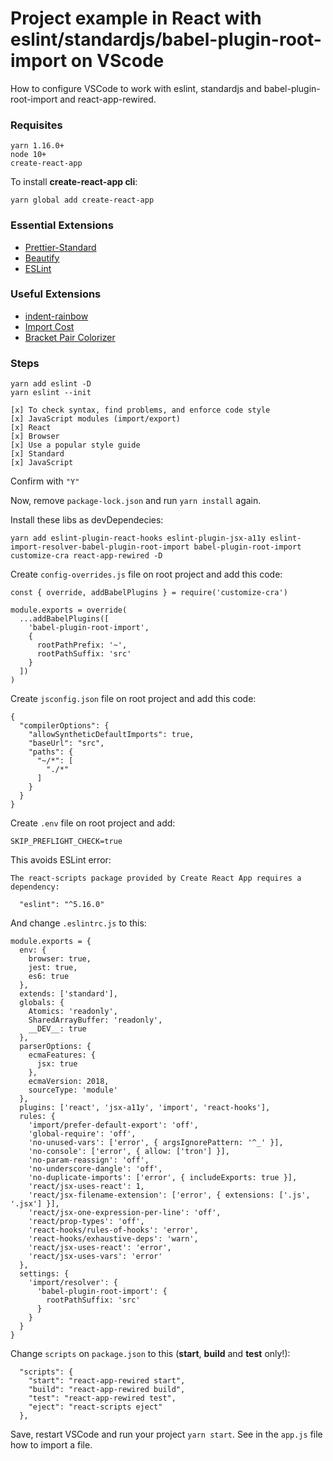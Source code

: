 # Project example in React with eslint/standardjs/babel-plugin-root-import on VScode

How to configure VSCode to work with eslint, standardjs and babel-plugin-root-import and react-app-rewired.

### Requisites
```
yarn 1.16.0+
node 10+
create-react-app
```

To install **create-react-app cli**:
```
yarn global add create-react-app
```

### Essential Extensions

* [Prettier-Standard](https://marketplace.visualstudio.com/items?itemName=numso.prettier-standard-vscode)
* [Beautify](https://marketplace.visualstudio.com/items?itemName=HookyQR.beautify)
* [ESLint](https://marketplace.visualstudio.com/items?itemName=dbaeumer.vscode-eslint)

### Useful Extensions

* [indent-rainbow](https://marketplace.visualstudio.com/items?itemName=oderwat.indent-rainbow)
* [Import Cost](https://marketplace.visualstudio.com/items?itemName=wix.vscode-import-cost)
* [Bracket Pair Colorizer](https://marketplace.visualstudio.com/items?itemName=CoenraadS.bracket-pair-colorizer)


### Steps

```
yarn add eslint -D
yarn eslint --init

[x] To check syntax, find problems, and enforce code style
[x] JavaScript modules (import/export)
[x] React
[x] Browser
[x] Use a popular style guide
[x] Standard
[x] JavaScript
```

Confirm with `"Y"`

Now, remove `package-lock.json` and run `yarn install` again.

Install these libs as devDependecies:
```
yarn add eslint-plugin-react-hooks eslint-plugin-jsx-a11y eslint-import-resolver-babel-plugin-root-import babel-plugin-root-import customize-cra react-app-rewired -D
```

Create `config-overrides.js` file on root project and add this code:

```
const { override, addBabelPlugins } = require('customize-cra')

module.exports = override(
  ...addBabelPlugins([
    'babel-plugin-root-import',
    {
      rootPathPrefix: '~',
      rootPathSuffix: 'src'
    }
  ])
)
```

Create `jsconfig.json` file on root project and add this code:
```
{
  "compilerOptions": {
    "allowSyntheticDefaultImports": true,
    "baseUrl": "src",
    "paths": {
      "~/*": [
        "./*"
      ]
    }
  }
}
```

Create `.env` file on root project and add:
```
SKIP_PREFLIGHT_CHECK=true
```
This avoids ESLint error:

```
The react-scripts package provided by Create React App requires a dependency:

  "eslint": "^5.16.0"
```

And change `.eslintrc.js` to this:

```
module.exports = {
  env: {
    browser: true,
    jest: true,
    es6: true
  },
  extends: ['standard'],
  globals: {
    Atomics: 'readonly',
    SharedArrayBuffer: 'readonly',
    __DEV__: true
  },
  parserOptions: {
    ecmaFeatures: {
      jsx: true
    },
    ecmaVersion: 2018,
    sourceType: 'module'
  },
  plugins: ['react', 'jsx-a11y', 'import', 'react-hooks'],
  rules: {
    'import/prefer-default-export': 'off',
    'global-require': 'off',
    'no-unused-vars': ['error', { argsIgnorePattern: '^_' }],
    'no-console': ['error', { allow: ['tron'] }],
    'no-param-reassign': 'off',
    'no-underscore-dangle': 'off',
    'no-duplicate-imports': ['error', { includeExports: true }],
    'react/jsx-uses-react': 1,
    'react/jsx-filename-extension': ['error', { extensions: ['.js', '.jsx'] }],
    'react/jsx-one-expression-per-line': 'off',
    'react/prop-types': 'off',
    'react-hooks/rules-of-hooks': 'error',
    'react-hooks/exhaustive-deps': 'warn',
    'react/jsx-uses-react': 'error',
    'react/jsx-uses-vars': 'error'
  },
  settings: {
    'import/resolver': {
      'babel-plugin-root-import': {
        rootPathSuffix: 'src'
      }
    }
  }
}
```

Change `scripts` on `package.json` to this (**start**, **build** and **test** only!):

```
  "scripts": {
    "start": "react-app-rewired start",
    "build": "react-app-rewired build",
    "test": "react-app-rewired test",
    "eject": "react-scripts eject"
  },
```

Save, restart VSCode and run your project `yarn start`. See in the `app.js` file how to import a file.
